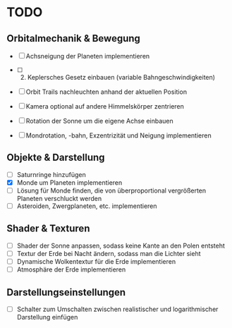 # TODO

## Orbitalmechanik & Bewegung
- [ ] Achsneigung der Planeten implementieren
- [ ] 2. Keplersches Gesetz einbauen (variable Bahngeschwindigkeiten)
- [ ] Orbit Trails nachleuchten anhand der aktuellen Position
- [ ] Kamera optional auf andere Himmelskörper zentrieren
- [ ] Rotation der Sonne um die eigene Achse einbauen
- [ ] Mondrotation, -bahn, Exzentrizität und Neigung implementieren


## Objekte & Darstellung
- [ ] Saturnringe hinzufügen
- [x] Monde um Planeten implementieren
- [ ] Lösung für Monde finden, die von überproportional vergrößerten Planeten verschluckt werden
- [ ] Asteroiden, Zwergplaneten, etc. implementieren

## Shader & Texturen
- [ ] Shader der Sonne anpassen, sodass keine Kante an den Polen entsteht
- [ ] Textur der Erde bei Nacht ändern, sodass man die Lichter sieht
- [ ] Dynamische Wolkentextur für die Erde implementieren
- [ ] Atmosphäre der Erde implementieren

## Darstellungseinstellungen
- [ ] Schalter zum Umschalten zwischen realistischer und logarithmischer Darstellung einfügen
